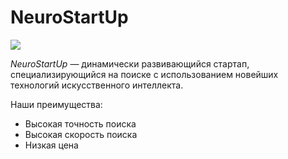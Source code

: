 # NeuroStartUp

![](https://img.freepik.com/premium-vector/neuro-logo-icon-design-vector-template_627949-56.jpg?size=626&ext=jpg)

*NeuroStartUp* — динамически развивающийся стартап, специализирующийся на поиске с использованием 
 новейших технологий искусственного интеллекта.

Наши преимущества:
* Высокая точность поиска
* Высокая скорость поиска
* Низкая цена
